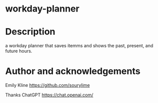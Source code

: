 # workday-planner

# Description
a workday planner that saves itemms and shows the past, present, and future hours.

# Author and acknowledgements
Emily Kline
https://github.com/sourylime

Thanks ChatGPT
https://chat.openai.com/


